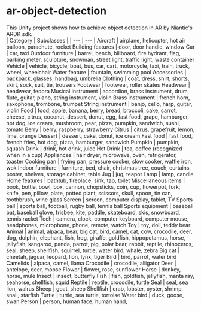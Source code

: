 # ar-object-detection
This Unity project shows how to achieve object detection in AR by Niantic's ARDK sdk.  
| Category | Subclasses |
| --- | --- |
Aircraft | airplane, helicopter, hot air balloon, parachute, rocket
Building features |	door, door handle, window
Car	| car, taxi
Outdoor furniture |	barrel, bench, billboard, fire hydrant, flag, parking meter, sculpture, snowman, street light, traffic light, waste container
Vehicle |	vehicle, bicycle, boat, bus, car, cart, motorcycle, taxi, train, truck, wheel, wheelchair
Water feature |	fountain, swimming pool
Accessories |	backpack, glasses, handbag, umbrella
Clothing |	coat, dress, shirt, shorts, skirt, sock, suit, tie, trousers
Footwear |	footwear, roller skates
Headwear |	headwear, fedora
Musical instrument |	accordion, brass instrument, drum, flute, guitar, piano, string instrument, violin
Brass instrument |	french horn, saxophone, trombone, trumpet
String instrument |	banjo, cello, harp, guitar, violin
Food |	food, apple, banana, berry, bread, broccoli, cake, carrot, cheese, citrus, coconut, dessert, donut, egg, fast food, grape, hamburger, hot dog, ice cream, mushroom, pear, pizza, pumpkin, sandwich, sushi, tomato
Berry |	berry, raspberry, strawberry
Citrus |	citrus, grapefruit, lemon, lime, orange
Dessert |	dessert, cake, donut, ice cream
Fast food |	fast food, french fries, hot dog, pizza, hamburger, sandwich
Pumpkin |	pumpkin, squash
Drink |	drink, hot drink, juice
Hot Drink |	tea, coffee (recognized when in a cup)
Appliances |	hair dryer, microwave, oven, refrigerator, toaster
Cooking pan |	frying pan, pressure cooker, slow cooker, waffle iron, wok
Indoor furniture |	furniture, bed, chair, christmas tree, couch, curtains, poster, shelves, storage cabinet, table
Jug |	jug, teapot
Lamp |	lamp, candle
Home features |	bathtub, fireplace, sink, tap, toilet
Miscellaneous items |	book, bottle, bowl, box, cannon, chopsticks, coin, cup, flowerpot, fork, knife, pen, pillow, plate, potted plant, scissors, skull, spoon, tin can, toothbrush, wine glass
Screen |	screen, computer display, tablet, TV
Sports ball |	sports ball, football, rugby ball, tennis ball
Sports equipment |	baseball bat, baseball glove, frisbee, kite, paddle, skateboard, skis, snowboard, tennis racket
Tech |	camera, clock, computer keyboard, computer mouse, headphones, microphone, phone, remote, watch
Toy |	toy, doll, teddy bear
Animal |	animal, alpaca, bear, big cat, bird, camel, cat, cow, crocodile, deer, dog, dolphin, elephant, fish, frog, giraffe, goldfish, hippopotamus, horse, jellyfish, kangaroo, panda, parrot, pig, polar bear, rabbit, reptile, rhinoceros, seal, sheep, shellfish, squirrel, turtle, water bird, whale, zebra
Big cat |	cheetah, jaguar, leopard, lion, lynx, tiger
Bird |	bird, parrot, water bird
Camelids |	alpaca, camel, llama
Crocodile |	crocodile, alligator
Deer |	antelope, deer, moose
Flower |	flower, rose, sunflower
Horse |	donkey, horse, mule
Insect |	insect, butterfly
Fish |	fish, goldfish, jellyfish, manta ray, seahorse, shellfish, squid
Reptile |	reptile, crocodile, turtle
Seal |	seal, sea lion, walrus
Sheep |	goat, sheep
Shellfish |	crab, lobster, oyster, shrimp, snail, starfish
Turtle |	turtle, sea turtle, tortoise
Water bird |	duck, goose, swan
Person |	person, human face, human hand,

